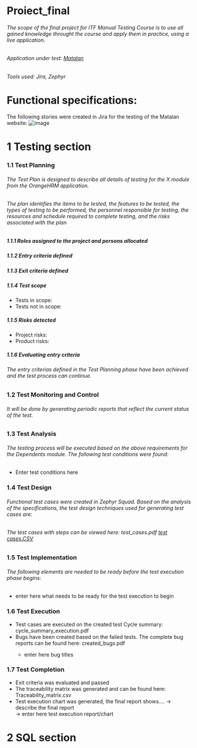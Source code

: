 # Proiect_final
###### The scope of the final project for ITF Manual Testing Course is to use all gained knowledge throught the course and apply them in practice, using a live application.
###### Application under test: [Matalan](https://www.matalan.co.uk/)

###### Tools used: Jira, Zephyr

# Functional specifications:
The following stories were created in Jira for the testing of the Matalan website:
![image](https://github.com/LenutaMartinescu/Proiect_final/assets/142446728/3b8824cf-4da1-40c9-bb6a-1a6b8669b09a)

# 1 Testing section
### 1.1 Test Planning
###### The Test Plan is designed to describe all details of testing for the X module from the OrangeHRM application.
###### The plan identifies the items to be tested, the features to be tested, the types of testing to be performed, the personnel responsible for testing, the resources and schedule required to complete testing, and the risks associated with the plan
##### **<o1> 1.1.1 Roles assigned to the project and persons allocated**
##### **1.1.2 Entry criteria defined**
##### **1.1.3 Exit criteria defined**
##### **1.1.4 Test scope**  
 <ul>
  <li>Tests in scope:</li>
  <li>Tests not in scope:</li>
 </ul>

##### **1.1.5 Risks detected**
<ul>
 <li>Project risks:</li>
  <li>Product risks:</li>
</ul>
  
##### **1.1.6 Evaluating entry criteria**
###### The entry criterias defined in the Test Planning phase have been achieved and the test process can continue.

### 1.2 Test Monitoring and Control
###### It will be done by generating periodic reports that reflect the current status of the test.

### 1.3 Test Analysis
###### The testing process will be executed based on the above requirements for the Dependents module. The following test conditions were found:
<ul>
<li>Enter test conditions here</li>
</ul>

### 1.4 Test Design
###### Functional test cases were created in Zephyr Squad. Based on the analysis of the specifications, the test design techniques used for generating test cases are:


###### The test cases with steps can be viewed here: test_cases.pdf [test cases.CSV](https://github.com/LenutaMartinescu/Proiect_final/blob/main/ZFJ-Cycles-11-04-2023.csv)


### 1.5 Test Implementation
###### The following elements are needed to be ready before the test execution phase begins:
<ul>
<li>enter here what needs to be ready for the test execution to begin</li>
</ul>

### 1.6 Test Execution
<ul>
  <li>Test cases are executed on the created test Cycle summary: cycle_summary_execution.pdf</li>
  <li>Bugs have been created based on the failed tests. The complete bug reports can be found here: created_bugs.pdf</li>
  <ul>
      <li>enter here bug titles</li> 
  </ul>
 </li>
</ul>
       
### 1.7 Test Completion
 <ul>
  <li>Exit criteria was evaluated and passed</li>
  <li>The traceability matrix was generated and can be found here: Traceability_matrix.csv</li>
  <li>Test execution chart was generated, the final report shows.... -> describe the final report</li>
-> enter here test execution report/chart
 </li>
 </ul>

# 2 SQL section






  

